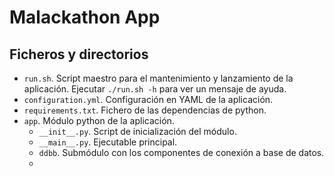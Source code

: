 # Malackathon App

## Ficheros y directorios

- `run.sh`. Script maestro para el mantenimiento y lanzamiento de la aplicación. Ejecutar `./run.sh -h` para ver un
  mensaje de ayuda.
- `configuration.yml`. Configuración en YAML de la aplicación.
- `requirements.txt`. Fichero de las dependencias de python.
- `app`. Módulo python de la aplicación.
    - `__init__.py`. Script de inicialización del módulo.
    - `__main__.py`. Ejecutable principal.
    - `ddbb`. Submódulo con los componentes de conexión a base de datos.
    - 